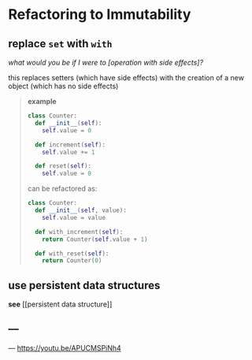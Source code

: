 # Refactoring to Immutability

## replace `set` with `with`

_what would you be if I were to [operation with side effects]?_

this replaces setters (which have side effects) with the creation of a new object (which has no side effects)

> **example**
>
> ```python
> class Counter:
>   def __init__(self):
>     self.value = 0
>
>   def increment(self):
>     self.value += 1
>
>   def reset(self):
>     self.value = 0
> ```
>
> can be refactored as:
>
> ```python
> class Counter:
>   def __init__(self, value):
>     self.value = value
>
>   def with_increment(self):
>     return Counter(self.value + 1)
>
>   def with_reset(self):
>     return Counter(0)
> ```

## use persistent data structures

**see** [[persistent data structure]]

## &mdash;

&mdash; <https://youtu.be/APUCMSPiNh4>
